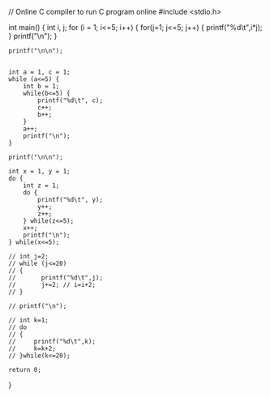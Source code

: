 // Online C compiler to run C program online
#include <stdio.h>

int main() {
    int i, j;
    for (i = 1; i<=5; i++)
    {
        for(j=1; j<=5; j++) {
            printf("%d\t",i*j);   
        }
        printf("\n");
    }
    
    printf("\n\n");

    
    int a = 1, c = 1;
    while (a<=5) {
        int b = 1;
        while(b<=5) {
            printf("%d\t", c);
            c++;
            b++;
        }
        a++;
        printf("\n");
    }
    
    printf("\n\n");
    
    int x = 1, y = 1;
    do {
        int z = 1;
        do {
            printf("%d\t", y);
            y++;
            z++;
        } while(z<=5);
        x++;
        printf("\n");
    } while(x<=5);
    
    // int j=2;
    // while (j<=20)
    // {
    //       printf("%d\t",j);
    //       j+=2; // i=i+2;
    // }

    // printf("\n");

    // int k=1;
    // do
    // {
    //     printf("%d\t",k);
    //     k=k+2;
    // }while(k<=20);
    
    return 0;
}